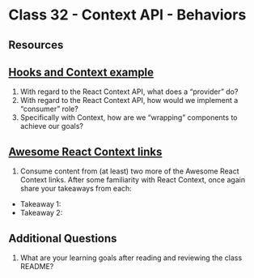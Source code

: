 # Class 32 - Context API - Behaviors

## Resources

## [Hooks and Context example](https://medium.com/swlh/snackbars-in-react-an-exercise-in-hooks-and-context-299b43fd2a2b)

1. With regard to the React Context API, what does a “provider” do?
2. With regard to the React Context API, how would we implement a “consumer” role?
3. Specifically with Context, how are we “wrapping” components to achieve our goals?

## [Awesome React Context links](https://github.com/diegohaz/awesome-react-context)

1. Consume content from (at least) two more of the Awesome React Context links. After some familiarity with React Context, once again share your takeaways from each:
  - Takeaway 1:
  - Takeaway 2:

## Additional Questions

1. What are your learning goals after reading and reviewing the class README?
